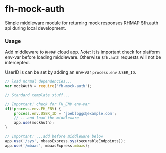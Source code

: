 fh-mock-auth
====

Simple middleware module for returning mock responses RHMAP $fh.auth api during local development.

### Usage

Add middleware to `RHMAP` cloud app. *Note:* It is important check for platform env-var before loading middleware. Otherwise `$fh.auth` requests will not be intercepted.  

UserID is can be set by adding an env-var `process.env.USER_ID`.  

```js
// load normal dependencies...
var mockAuth = require('fh-mock-auth');

// Standard template stuff...

// Important! check for FH_ENV env-var
if(!process.env.FH_ENV) {
    process.env.USER_ID = 'joebloggs@example.com';
    // ...and load the middleware
    app.use(mockAuth);
}

// Important! ...add before middleware below 
app.use('/sys', mbaasExpress.sys(securableEndpoints));
app.use('/mbaas', mbaasExpress.mbaas);
```